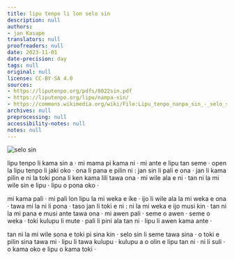 ```yaml
---
title: lipu tenpo li lon selo sin
description: null
authors:
- jan Kasape
translators: null
proofreaders: null
date: 2023-11-01
date-precision: day
tags: null
original: null
license: CC-BY-SA 4.0
sources:
- https://liputenpo.org/pdfs/0022sin.pdf
- https://liputenpo.org/lipu/nanpa-sin/
- https://commons.wikimedia.org/wiki/File:Lipu_tenpo_nanpa_sin_-_selo_sin.png
archives: null
preprocessing: null
accessibility-notes: null
notes: null
---
```


![selo sin](https://upload.wikimedia.org/wikipedia/commons/d/d4/Lipu_tenpo_nanpa_sin_-_selo_sin.png)

lipu tenpo li kama sin a · mi mama pi kama ni · mi ante e lipu tan seme · open la lipu tenpo li jaki oko · ona li pana e pilin ni : jan sin li pali e ona · jan li kama pilin e ni la toki pona li ken kama lili tawa ona · mi wile ala e ni · tan ni la mi wile sin e lipu · lipu o pona oko ·

mi kama pali · mi pali lon lipu la mi weka e ike · ijo li wile ala la mi weka e ona · tawa mi la ni li pona · taso jan li toki e ni : ni la mi weka e ijo musi kin · tan ni la mi pana e musi ante tawa ona · mi awen pali · seme o awen · seme o weka · toki kulupu li mute · pali li pini ala tan ni · lipu li awen kama ante ·

tan ni la mi wile sona e toki pi sina kin · selo sin li seme tawa sina · o toki e pilin sina tawa mi · lipu li tawa kulupu · kulupu a o olin e lipu tan ni · ni li suli · o kama oko e lipu o kama toki ·